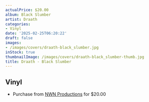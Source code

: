 ```yaml
---
actualPrice: $20.00
album: Black Slumber
artist: Draath
categories:
- Vinyl
date: '2025-02-25T06:20:22'
draft: false
images:
- /images/covers/draath-black_slumber.jpg
inStock: true
thumbnailImage: /images/covers/draath-black_slumber-thumb.jpg
title: Draath - Black Slumber
---
```


## Vinyl
* Purchase from [NWN Productions](http://shop.nwnprod.com/index.php?route=product/product&path=75&product_id=59139&sort=pd.name&order=ASC) for $20.00
